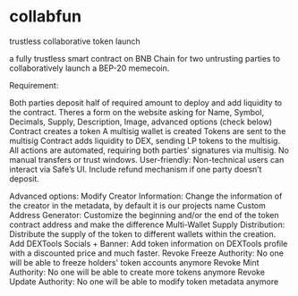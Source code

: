 # collabfun
trustless collaborative token launch

a fully trustless smart contract on BNB Chain for two untrusting parties to collaboratively launch a BEP-20 memecoin. 

Requirement:

Both parties deposit half of required amount to deploy and add liquidity to the contract.
Theres a form on the website asking for Name, Symbol, Decimals, Supply, Description, Image, advanced options (check below)
Contract creates a token
A multisig wallet is created
Tokens are sent to the multisig 
Contract adds liquidity to DEX, sending LP tokens to the multisig.
All actions are automated, requiring both parties’ signatures via multisig.
No manual transfers or trust windows.
User-friendly: Non-technical users can interact via Safe’s UI.
Include refund mechanism if one party doesn’t deposit.

Advanced options:
Modify Creator Information: Change the information of the creator in the metadata, by default it is our projects name
Custom Address Generator: Customize the beginning and/or the end of the token contract address and make the difference
Multi-Wallet Supply Distribution: Distribute the supply of the token to different wallets within the creation. 
Add DEXTools Socials + Banner: Add  token information on DEXTools profile with a discounted price and much faster. 
Revoke Freeze Authority: No one will be able to freeze holders' token accounts anymore
Revoke Mint Authority: No one will be able to create more tokens anymore
Revoke Update Authority: No one will be able to modify token metadata anymore
